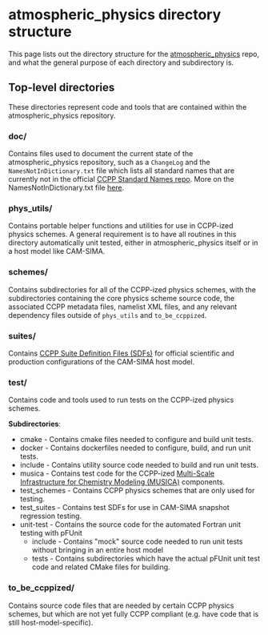 # atmospheric_physics directory structure

This page lists out the directory structure for the [atmospheric_physics](https://github.com/ESCOMP/atmospheric_physics) repo, and what the general purpose of each directory and subdirectory is.

## Top-level directories

These directories represent code and tools that are contained within the atmospheric_physics repository.

### **doc/**

Contains files used to document the current state of the atmospheric_physics repository, such as a `ChangeLog` and the `NamesNotInDictionary.txt` file which lists all standard names that are currently not in the official [CCPP Standard Names repo](https://github.com/ESCOMP/CCPPStandardNames). More on the NamesNotInDictionary.txt file [here](development_workflow.md/#updating-namesnotindictionarytxt-file).

### **phys_utils/**

Contains portable helper functions and utilities for use in CCPP-ized physics schemes. A general requirement is to have all routines in this directory automatically unit tested, either in atmospheric_physics itself or in a host model like CAM-SIMA.

### **schemes/**

Contains subdirectories for all of the CCPP-ized physics schemes, with the subdirectories containing the core physics scheme source code,
the associated CCPP metadata files, namelist XML files, and any relevant dependency files outside of `phys_utils` and `to_be_ccppized`.

### **suites/**

Contains [CCPP Suite Definition Files (SDFs)](https://ccpp-techdoc.readthedocs.io/en/v6.0.0/ConstructingSuite.html?highlight=sdf#constructing-suites) for official scientific and production configurations of the CAM-SIMA host model.

### **test/**

Contains code and tools used to run tests on the CCPP-ized physics schemes.

**Subdirectories**:

- cmake   - Contains cmake files needed to configure and build  unit tests.
- docker  - Contains dockerfiles needed to configure, build, and run unit tests.
- include - Contains utility source code needed to build and run unit tests.
- musica  - Contains test code for the CCPP-ized [Multi-Scale Infrastructure for Chemistry Modeling (MUSICA)](https://github.com/NCAR/musica) components.
- test_schemes - Contains CCPP physics schemes that are only used for testing.
- test_suites  - Contains test SDFs for use in CAM-SIMA snapshot regression testing.
- unit-test    - Contains the source code for the automated Fortran unit testing with pFUnit
    - include - Contains "mock" source code needed to run unit tests without bringing in an entire host model
    - tests - Contains subdirectories which have the actual pFUnit unit test code and related CMake files for building.

### **to_be_ccppized/**

Contains source code files that are needed by certain CCPP physics schemes, but which are not
yet fully CCPP compliant (e.g. have code that is still host-model-specific).